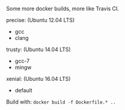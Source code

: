 Some more docker builds, more like Travis CI.

precise: (Ubuntu 12.04 LTS)
- gcc
- clang

trusty: (Ubuntu 14.04 LTS)
- gcc-7
- mingw

xenial: (Ubuntu 16.04 LTS)
- default

Build with: `docker build -f Dockerfile.* ..`
